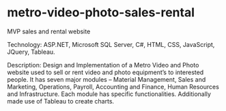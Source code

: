 # metro-video-photo-sales-rental
MVP sales and rental website

Technology: ASP.NET, Microsoft SQL Server, C#, HTML, CSS, JavaScript, JQuery, Tableau.

Description: 
Design and Implementation of a Metro Video and Photo website used to sell or rent video and photo equipment’s to interested people. It has seven major modules – Material Management, Sales and Marketing, Operations, Payroll, Accounting and Finance, Human Resources and Infrastructure. Each module has specific functionalities. Additionally made use of Tableau to create charts.
